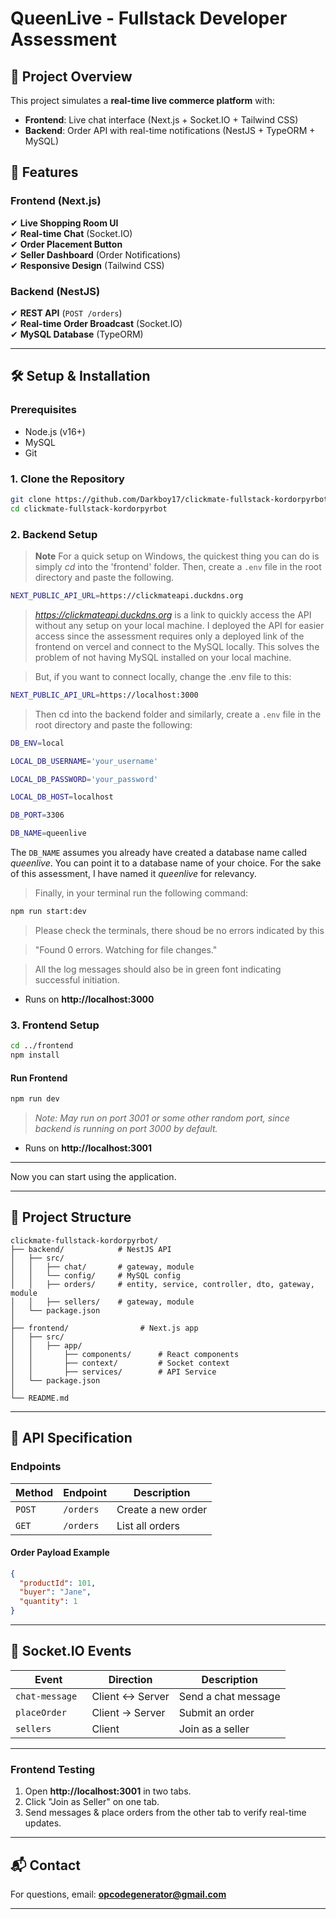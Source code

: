 # **QueenLive - Fullstack Developer Assessment**

## **📌 Project Overview**
This project simulates a **real-time live commerce platform** with:
- **Frontend**: Live chat interface (Next.js + Socket.IO + Tailwind CSS)
- **Backend**: Order API with real-time notifications (NestJS + TypeORM + MySQL)

## **🚀 Features**
### **Frontend (Next.js)**
✔ **Live Shopping Room UI**  
✔ **Real-time Chat** (Socket.IO)  
✔ **Order Placement Button**  
✔ **Seller Dashboard** (Order Notifications)  
✔ **Responsive Design** (Tailwind CSS)  

### **Backend (NestJS)**
✔ **REST API** (`POST /orders`)  
✔ **Real-time Order Broadcast** (Socket.IO)  
✔ **MySQL Database** (TypeORM)  

---

## **🛠 Setup & Installation**

### **Prerequisites**
- Node.js (v16+)
- MySQL
- Git

### **1. Clone the Repository**
```bash
git clone https://github.com/Darkboy17/clickmate-fullstack-kordorpyrbot
cd clickmate-fullstack-kordorpyrbot
```

### **2. Backend Setup**
>**Note**
> For a quick setup on Windows, the quickest thing you can do is simply *cd* into the 'frontend' folder. Then, create a `.env` file in the root directory and paste the following.

```bash
NEXT_PUBLIC_API_URL=https://clickmateapi.duckdns.org
```
>*https://clickmateapi.duckdns.org* is a link to quickly access the API without any setup on your local machine. I deployed the API for easier access since the assessment requires only a deployed link of the frontend on vercel and connect to the MySQL locally. This solves the problem of not having MySQL installed on your local machine.

> But, if you want to connect locally, change the .env file to this:
```bash
NEXT_PUBLIC_API_URL=https://localhost:3000
```

> Then cd into the backend folder and similarly, create a `.env` file in the root directory and paste the following:
```bash
DB_ENV=local

LOCAL_DB_USERNAME='your_username'

LOCAL_DB_PASSWORD='your_password'

LOCAL_DB_HOST=localhost	  

DB_PORT=3306

DB_NAME=queenlive
```

The `DB_NAME` assumes you already have created a database name called *queenlive*. You can point it to a database name of your choice. For the sake of this assessment, I have named it *queenlive* for relevancy.


> Finally, in your terminal run the following command:
```bash
npm run start:dev
```
> Please check the terminals, there shoud be no errors indicated by this 

>"Found 0 errors. Watching for file changes." 

>All the log messages should also be in green font indicating successful initiation.
- Runs on **http://localhost:3000**

### **3. Frontend Setup**
```bash
cd ../frontend
npm install
```

#### **Run Frontend**
```bash
npm run dev
```
> *Note: May run on port 3001 or some other random port, since backend is running on port 3000 by default.*

- Runs on **http://localhost:3001**

---

 Now you can start using the application.

---

## **📂 Project Structure**
```
clickmate-fullstack-kordorpyrbot/
├── backend/            # NestJS API
│   ├── src/
│   │   ├── chat/       # gateway, module
│   │   └── config/     # MySQL config
│   │   ├── orders/     # entity, service, controller, dto, gateway, module
│   │   ├── sellers/    # gateway, module
│   └── package.json
│
├── frontend/                # Next.js app
│   ├── src/
│   │   ├── app/             
│   │		├── components/      # React components
│   │		├── context/         # Socket context
│   │		├── services/        # API Service
│   └── package.json
│
└── README.md
```

---

## **🔌 API Specification**
### **Endpoints**
| Method | Endpoint | Description |
|--------|----------|-------------|
| `POST` | `/orders` | Create a new order |
| `GET`  | `/orders` | List all orders |

#### **Order Payload Example**
```json
{
  "productId": 101,
  "buyer": "Jane",
  "quantity": 1
}
```

---

## **🔗 Socket.IO Events**
| Event | Direction | Description |
|-------|-----------|-------------|
| `chat-message	` | Client ↔ Server | Send a chat message |
| `placeOrder` | Client → Server | Submit an order |
| `sellers` | Client | Join as a seller |

---


### **Frontend Testing**
1. Open **http://localhost:3001** in two tabs.
2. Click "Join as Seller" on one tab.
3. Send messages & place orders from the other tab to verify real-time updates.

---

## **📬 Contact**
For questions, email: **opcodegenerator@gmail.com**  

---
